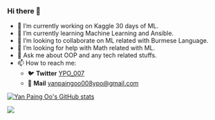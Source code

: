 ### Hi there 👋


- 🔭 I’m currently working on Kaggle 30 days of ML.
- 🌱 I’m currently learning Machine Learning and Ansible. 
- 👯 I’m looking to collaborate on ML related with Burmese Language.
- 🤔 I’m looking for help with Math related with ML.
- 💬 Ask me about OOP and any tech related stuffs.
- 📫 How to reach me:
   - 🐦 **Twitter** [YPO_007](https://twitter.com/YPO_007)
   - 📨 **Mail** yanpaingoo008ypo@gmail.com


[![Yan Paing Oo's GitHub stats](https://github-readme-stats.vercel.app/api?username=ypo777&show_icons=true)](https://github.com/anuraghazra/github-readme-stats)

![](https://komarev.com/ghpvc/?username=ypo777)
